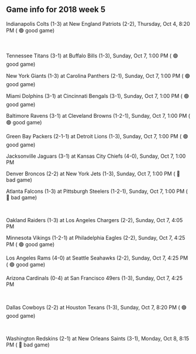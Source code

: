 ## Game info for 2018 week 5
Indianapolis Colts (1-3) at New England Patriots (2-2), Thursday, Oct 4, 8:20 PM (	:green_circle: good game)


<br/>

Tennessee Titans (3-1) at Buffalo Bills (1-3), Sunday, Oct 7, 1:00 PM (	:green_circle: good game)

New York Giants (1-3) at Carolina Panthers (2-1), Sunday, Oct 7, 1:00 PM (	:green_circle: good game)

Miami Dolphins (3-1) at Cincinnati Bengals (3-1), Sunday, Oct 7, 1:00 PM (	:green_circle: good game)

Baltimore Ravens (3-1) at Cleveland Browns (1-2-1), Sunday, Oct 7, 1:00 PM (	:green_circle: good game)

Green Bay Packers (2-1-1) at Detroit Lions (1-3), Sunday, Oct 7, 1:00 PM (	:green_circle: good game)

Jacksonville Jaguars (3-1) at Kansas City Chiefs (4-0), Sunday, Oct 7, 1:00 PM

Denver Broncos (2-2) at New York Jets (1-3), Sunday, Oct 7, 1:00 PM (	:red_circle: bad game)

Atlanta Falcons (1-3) at Pittsburgh Steelers (1-2-1), Sunday, Oct 7, 1:00 PM (	:red_circle: bad game)


<br/>

Oakland Raiders (1-3) at Los Angeles Chargers (2-2), Sunday, Oct 7, 4:05 PM

Minnesota Vikings (1-2-1) at Philadelphia Eagles (2-2), Sunday, Oct 7, 4:25 PM (	:green_circle: good game)

Los Angeles Rams (4-0) at Seattle Seahawks (2-2), Sunday, Oct 7, 4:25 PM (	:green_circle: good game)

Arizona Cardinals (0-4) at San Francisco 49ers (1-3), Sunday, Oct 7, 4:25 PM


<br/>

Dallas Cowboys (2-2) at Houston Texans (1-3), Sunday, Oct 7, 8:20 PM (	:green_circle: good game)


<br/>

Washington Redskins (2-1) at New Orleans Saints (3-1), Monday, Oct 8, 8:15 PM (	:red_circle: bad game)

